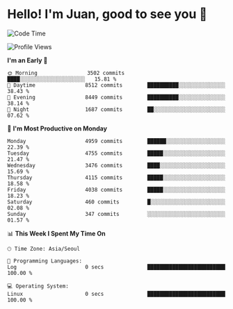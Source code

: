 # Hello! I'm Juan, good to see you 👋

<!--
**Y-k-Y/Y-k-Y** is a ✨ _special_ ✨ repository because its `README.md` (this file) appears on your GitHub profile.

Here are some ideas to get you started:

- 🔭 I’m currently working on ...
- 🌱 I’m currently learning ...
- 👯 I’m looking to collaborate on ...
- 🤔 I’m looking for help with ...
- 💬 Ask me about ...
- 📫 How to reach me: ...
- 😄 Pronouns: ...
- ⚡ Fun fact: ...
-->
<!--
![Profile views](https://gpvc.arturio.dev/Y-k-Y)

[![Omid Nikrah StackOverflow](https://github-readme-stackoverflow.vercel.app/?userID=9517076)](https://stackoverflow.com/users/9517076/i-have-10-fingers)
-->

<!--START_SECTION:waka-->
![Code Time](http://img.shields.io/badge/Code%20Time-1%2C849%20hrs%2021%20mins-blue)

![Profile Views](http://img.shields.io/badge/Profile%20Views-0-blue)

**I'm an Early 🐤** 

```text
🌞 Morning                3502 commits        ████░░░░░░░░░░░░░░░░░░░░░   15.81 % 
🌆 Daytime                8512 commits        ██████████░░░░░░░░░░░░░░░   38.43 % 
🌃 Evening                8449 commits        ██████████░░░░░░░░░░░░░░░   38.14 % 
🌙 Night                  1687 commits        ██░░░░░░░░░░░░░░░░░░░░░░░   07.62 % 
```
📅 **I'm Most Productive on Monday** 

```text
Monday                   4959 commits        ██████░░░░░░░░░░░░░░░░░░░   22.39 % 
Tuesday                  4755 commits        █████░░░░░░░░░░░░░░░░░░░░   21.47 % 
Wednesday                3476 commits        ████░░░░░░░░░░░░░░░░░░░░░   15.69 % 
Thursday                 4115 commits        █████░░░░░░░░░░░░░░░░░░░░   18.58 % 
Friday                   4038 commits        █████░░░░░░░░░░░░░░░░░░░░   18.23 % 
Saturday                 460 commits         █░░░░░░░░░░░░░░░░░░░░░░░░   02.08 % 
Sunday                   347 commits         ░░░░░░░░░░░░░░░░░░░░░░░░░   01.57 % 
```


📊 **This Week I Spent My Time On** 

```text
🕑︎ Time Zone: Asia/Seoul

💬 Programming Languages: 
Log                      0 secs              █████████████████████████   100.00 % 

💻 Operating System: 
Linux                    0 secs              █████████████████████████   100.00 % 
```


<!--END_SECTION:waka-->

